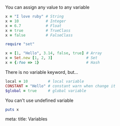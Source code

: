 You can assign any value to any variable

```ruby
x = "I love ruby" # String
x = 10            # Integer
x = 6.7           # Float
x = true          # TrueClass
x = false         # FalseClass

require "set"

x = [1, "Hello", 3.14, false, true] # Array
x = Set.new [1, 2, 3]               # Set
x = {:foo => 1}                     # Hash
```

There is no variable keyword, but...

```ruby
local = 10         # local variable
CONSTANT = "Hello" # constant warn when change it
$global = true     # global variable
```

You can't use undefined variable

```ruby
puts x
```
<route lang="yaml">
meta:
  title: Variables
</route>
